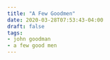 ```yaml
---
title: "A Few Goodmen"
date: 2020-03-28T07:53:43-04:00
draft: false
tags:
- john goodman
- a few good men
---
```

